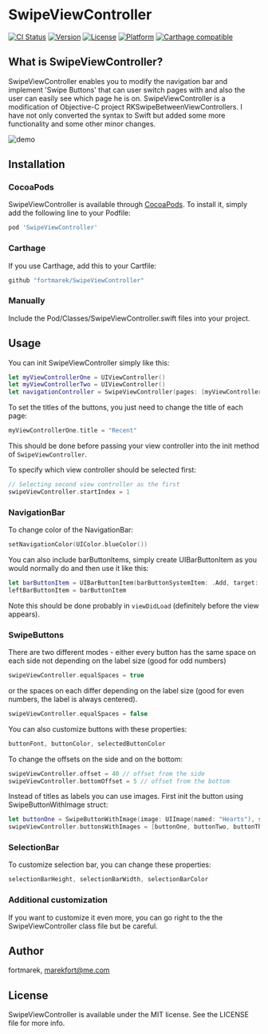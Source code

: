 # SwipeViewController

[![CI Status](http://img.shields.io/travis/fortmarek/SwipeViewController.svg?style=flat)](https://travis-ci.org/fortmarek/SwipeViewController)
[![Version](https://img.shields.io/cocoapods/v/SwipeViewController.svg?style=flat)](http://cocoapods.org/pods/SwipeViewController)
[![License](https://img.shields.io/cocoapods/l/SwipeViewController.svg?style=flat)](http://cocoapods.org/pods/SwipeViewController)
[![Platform](https://img.shields.io/cocoapods/p/SwipeViewController.svg?style=flat)](http://cocoapods.org/pods/SwipeViewController)
[![Carthage compatible](https://img.shields.io/badge/Carthage-compatible-4BC51D.svg?style=flat)](https://github.com/Carthage/Carthage)

## What is SwipeViewController?

SwipeViewController enables you to modify the navigation bar and implement 'Swipe Buttons' that can user switch pages with and also the user can easily see which page he is on.
SwipeViewController is a modification of Objective-C project RKSwipeBetweenViewControllers. I have not only converted the syntax to Swift but added some more functionality and some other minor changes.

![demo](http://imgur.com/SDIkf4b.gif)

## Installation

### CocoaPods

SwipeViewController is available through [CocoaPods](http://cocoapods.org). To install
it, simply add the following line to your Podfile:

```ruby
pod 'SwipeViewController'
```

### Carthage

If you use Carthage, add this to your Cartfile:

```ruby
github "fortmarek/SwipeViewController"
```

### Manually

Include the Pod/Classes/SwipeViewController.swift files into your project.

## Usage

You can init SwipeViewController simply like this:
```swift 
let myViewControllerOne = UIViewController() 
let myViewControllerTwo = UIViewController()
let navigationController = SwipeViewController(pages: [myViewControllerOne, myViewControllerTwo])
```

To set the titles of the buttons, you just need to change the title of each page:
```swift 
myViewControllerOne.title = "Recent"
```
This should be done before passing your view controller into the init method of `SwipeViewController`.

To specify which view controller should be selected first:
```swift 
// Selecting second view controller as the first
swipeViewController.startIndex = 1
```

### NavigationBar

To change color of the NavigationBar:

```swift 
setNavigationColor(UIColor.blueColor())
```

You can also include barButtonItems, simply create UIBarButtonItem as you would normally do and then use it like this:

```swift 
let barButtonItem = UIBarButtonItem(barButtonSystemItem: .Add, target: self, action: nil)
leftBarButtonItem = barButtonItem
```

Note this should be done probably in `viewDidLoad` (definitely before the view appears).

### SwipeButtons

There are two different modes - either every button has the same space on each side not depending on the label size (good for odd numbers)
```swift 
swipeViewController.equalSpaces = true
```

or the spaces on each differ depending on the label size (good for even numbers, the label is always centered). 
```swift 
swipeViewController.equalSpaces = false
```

You can also customize buttons with these properties:
```swift 
buttonFont, buttonColor, selectedButtonColor
```

To change the offsets on the side and on the bottom:

```swift 
swipeViewController.offset = 40 // offset from the side
swipeViewController.bottomOffset = 5 // offset from the bottom
```

Instead of titles as labels you can use images. First init the button using SwipeButtonWithImage struct:

```swift
let buttonOne = SwipeButtonWithImage(image: UIImage(named: "Hearts"), selectedImage: UIImage(named: "YellowHearts"), size: CGSize(width: 40, height: 40))
swipeViewController.buttonsWithImages = [buttonOne, buttonTwo, buttonThree]
```

### SelectionBar

To customize selection bar, you can change these properties:

```swift 
selectionBarHeight, selectionBarWidth, selectionBarColor
```

### Additional customization

If you want to customize it even more, you can go right to the the SwipeViewController class file but be careful.

## Author

fortmarek, marekfort@me.com

## License

SwipeViewController is available under the MIT license. See the LICENSE file for more info.
